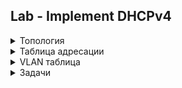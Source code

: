 ## Lab - Implement DHCPv4

<details>

<summary>Топология</summary>
  
![Топология](https://user-images.githubusercontent.com/74641903/113519062-a1f6c500-9592-11eb-9748-2bdaf3e46485.JPG)


</details>

<details>

<summary>Таблица адресации</summary>
  
| Устройство | Интерфейс | IP адрес | Маска подсести | Шлюз по-умолчанию |
| ---------- | --------------- | --------------- |--------------- | --------------- |
| R1         | e0/0      | 10.0.0.1 | 255.255.255.252 | N/A |
|            | e0/1      | N/A | N/A |  N/A |
|            | e0/1.100  | 192.168.1.1 | 255.255.255.192 | N/A |
|            | e0/1.200  | 192.168.1.65 | 255.255.255.224 | N/A |
|            | e0/1.1000 | N/A | N/A | N/A |
| R2         | e0/0 | 10.0.0.2 | 255.255.255.252 | N/A |
|            | e0/1 | 192.168.1.97 | 255.255.255.240 | N/A |
| S1         | VLAN 200 | 192.168.1.66 | 255.255.255.224 | 192.168.1.65 |
| S2         | VLAN 1 | 192.168.1.98 | 255.255.255.240 | 192.168.1.97 |
| PC-A       | eth0 | DHCP | DHCP | DHCP |
| PC-B       | eth0 | DHCP | DHCP | DHCP |

</details>

<details>

<summary>VLAN таблица</summary>
  
| VLAN | Имя | Интерфейс |
| ---------- | --------------- | --------------- |
| 1         |  N/A     | S2: e0/0 |
| 100           | Clients     | S1: e0/0 |
| 200           | Management | S1: VLAN 200 |
| 999           | Parking_Lot  | S1: e0/2-3 |
| 1000           | Native | N/A |


</details>

<details>

<summary>Задачи</summary>
  

Part 1: Организовать сеть и провести базовую настройку устройств <br />
Part 2: Настроить и проверить работу двух DHCPv4 серверов на  R1 <br />
Part 3: Настроить и проверить работу  DHCP Relay на R2 


</details>
